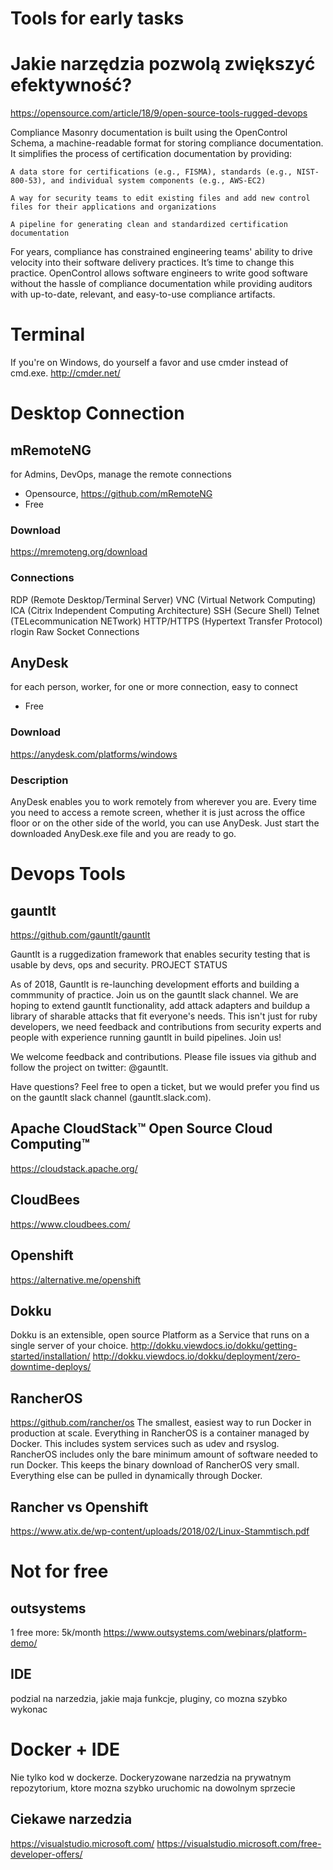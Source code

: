 # Tools for early tasks
# Jakie narzędzia pozwolą zwiększyć efektywność?

https://opensource.com/article/18/9/open-source-tools-rugged-devops


Compliance Masonry documentation is built using the OpenControl Schema, a machine-readable format for storing compliance documentation. It simplifies the process of certification documentation by providing:

    A data store for certifications (e.g., FISMA), standards (e.g., NIST-800-53), and individual system components (e.g., AWS-EC2)

    A way for security teams to edit existing files and add new control files for their applications and organizations

    A pipeline for generating clean and standardized certification documentation

For years, compliance has constrained engineering teams' ability to drive velocity into their software delivery practices. It’s time to change this practice. OpenControl allows software engineers to write good software without the hassle of compliance documentation while providing auditors with up-to-date, relevant, and easy-to-use compliance artifacts.

# Terminal
If you're on Windows, do yourself a favor and use cmder instead of cmd.exe.
http://cmder.net/

# Desktop Connection

## mRemoteNG 
for Admins, DevOps, manage the remote connections
+ Opensource, https://github.com/mRemoteNG
+ Free

### Download
https://mremoteng.org/download

### Connections
RDP (Remote Desktop/Terminal Server)
VNC (Virtual Network Computing)
ICA (Citrix Independent Computing Architecture)
SSH (Secure Shell)
Telnet (TELecommunication NETwork)
HTTP/HTTPS (Hypertext Transfer Protocol)
rlogin
Raw Socket Connections

## AnyDesk
for each person, worker, for one or more connection, easy to connect
+ Free

### Download
https://anydesk.com/platforms/windows

### Description
AnyDesk enables you to work remotely from wherever you are. Every time you need to access a remote screen, whether it is just across the office floor or on the other side of the world, you can use AnyDesk. Just start the downloaded AnyDesk.exe file and you are ready to go.



# Devops Tools


## gauntlt
https://github.com/gauntlt/gauntlt

Gauntlt is a ruggedization framework that enables security testing that is usable by devs, ops and security.
PROJECT STATUS

As of 2018, Gauntlt is re-launching development efforts and building a commmunity of practice. Join us on the gauntlt slack channel. We are hoping to extend gauntlt functionality, add attack adapters and buildup a library of sharable attacks that fit everyone's needs. This isn't just for ruby developers, we need feedback and contributions from security experts and people with experience running gauntlt in build pipelines. Join us!

We welcome feedback and contributions. Please file issues via github and follow the project on twitter: @gauntlt.

Have questions? Feel free to open a ticket, but we would prefer you find us on the gauntlt slack channel (gauntlt.slack.com).



## Apache CloudStack™ Open Source Cloud Computing™


https://cloudstack.apache.org/

## CloudBees
https://www.cloudbees.com/

## Openshift

https://alternative.me/openshift


## Dokku

Dokku is an extensible, open source Platform as a Service that runs on a single server of your choice.
http://dokku.viewdocs.io/dokku/getting-started/installation/
http://dokku.viewdocs.io/dokku/deployment/zero-downtime-deploys/

## RancherOS
https://github.com/rancher/os
The smallest, easiest way to run Docker in production at scale. Everything in RancherOS is a container managed by Docker. This includes system services such as udev and rsyslog. RancherOS includes only the bare minimum amount of software needed to run Docker. This keeps the binary download of RancherOS very small. Everything else can be pulled in dynamically through Docker.


## Rancher vs Openshift
https://www.atix.de/wp-content/uploads/2018/02/Linux-Stammtisch.pdf


# Not for free

## outsystems
1 free
more: 5k/month
https://www.outsystems.com/webinars/platform-demo/



## IDE 
podzial na narzedzia, jakie maja funkcje, pluginy,
co mozna szybko wykonac

# Docker + IDE
Nie tylko kod w dockerze.
Dockeryzowane narzedzia na prywatnym repozytorium, ktore mozna szybko uruchomic na dowolnym sprzecie

## Ciekawe narzedzia
https://visualstudio.microsoft.com/
https://visualstudio.microsoft.com/free-developer-offers/

